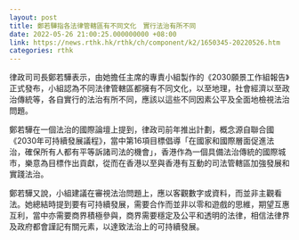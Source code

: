 ```yaml
---
layout: post
title: 鄭若驊指各法律管轄區有不同文化　實行法治有所不同
date: 2022-05-26 21:00:25.000000000 +08:00
link: https://news.rthk.hk/rthk/ch/component/k2/1650345-20220526.htm
categories: rthk
---
```


律政司司長鄭若驊表示，由她擔任主席的專責小組製作的《2030願景工作組報告》正式發布，小組認為不同法律管轄區都擁有不同文化，以至地理，社會經濟以至政治傳統等，各自實行的法治有所不同，應該以這些不同因素公平及全面地檢視法治問題。

鄭若驊在一個法治的國際論壇上提到，律政司前年推出計劃，概念源自聯合國《2030年可持續發展議程》，當中第16項目標倡導「在國家和國際層面促進法治，確保所有人都有平等訴諸司法的機會」，香港作為一個具備法治傳統的國際城市，樂意為目標作出貢獻，從而在香港以至與香港有互動的司法管轄區加強發展和實踐法治。 　　

鄭若驊又說，小組建議在審視法治問題上，應以客觀數字或資料，而並非主觀看法。她總結時提到要有可持續發展，需要合作而並非以零和遊戲的思維，期望互惠互利，當中亦需要商界積極參與，商界需要穩定及公平和透明的法律，相信法律界及政府都會謹記有關元素，以達致法治上的可持續發展。
